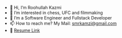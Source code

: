 - 👋 Hi, I’m Roohullah Kazmi
- 👀 I’m interested in chess, UFC and filmmaking
- 🌱 I’m a Software Engineer and Fullstack Developer
- 📫 How to reach me? My Mail: smrkamzi@gmail.com
- 📄 [Resume Link](https://drive.google.com/file/d/1sSY3-PfR2EpZJ6r13avFUZd4d3lBOdxO/view)

<!---
R-Kazmi/R-Kazmi is a ✨ special ✨ repository because its `README.md` (this file) appears on your GitHub profile.
You can click the Preview link to take a look at your changes.
--->
